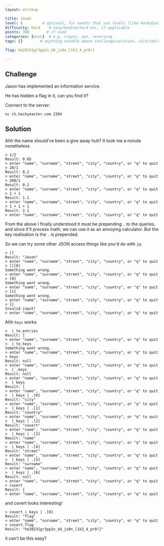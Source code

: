 ```yaml
---
layout: writeup

title: Jason
level: 8         # optional, for events that use levels (like HackyEaster)
difficulty: hard    # easy/medium/hard etc, if applicable
points: 300        # if used
categories: [misc]  # e.g. crypto, pwn, reversing
tags: []        # anything notable about challenge/solution, vuln/tools/etc

flag: he2023{gr3pp1n_d4_js0n_l1k3_4_pr0!}

---
```


## Challenge

Jason has implemented an information service.

He has hidden a flag in it, can you find it?

Connect to the server:

`nc ch.hackyeaster.com 2304`


## Solution

Ahh the name should've been a give away huh? It took me a minute nonetheless

```
> 1/2
Result: 0.05
> enter "name", "surname", "street", "city", "country", or "q" to quit
> 20/1
Result: 0.2
> enter "name", "surname", "street", "city", "country", or "q" to quit
> 200/1
Result: 0.2
> enter "name", "surname", "street", "city", "country", or "q" to quit
> 1 + 1
Result: 1.1
> enter "name", "surname", "street", "city", "country", or "q" to quit
> 1 + 1 + 1
Result: 2.1
> enter "name", "surname", "street", "city", "country", or "q" to quit
```

From the above I finally understood it must be prepending `.` to the queries, and since it'll process math, we can use it as an annoying calculator. But the key realisation is the `.` is prepended.

So we can try some other JSON access things like you'd do with `jq`:

```
> []
Result: "Jason"
> enter "name", "surname", "street", "city", "country", or "q" to quit
> [][0]
Something went wrong.
> enter "name", "surname", "street", "city", "country", or "q" to quit
> [0]
Something went wrong.
> enter "name", "surname", "street", "city", "country", or "q" to quit
> [1]
Something went wrong.
> enter "name", "surname", "street", "city", "country", or "q" to quit
> {}
Invalid input!
> enter "name", "surname", "street", "city", "country", or "q" to quit
```

Ahh `keys` works

```
>  | to_entries
Result: [
> enter "name", "surname", "street", "city", "country", or "q" to quit
>  | to_keys
Something went wrong.
> enter "name", "surname", "street", "city", "country", or "q" to quit
> keys
Result: null
> enter "name", "surname", "street", "city", "country", or "q" to quit
>  | .keys
Result: null
> enter "name", "surname", "street", "city", "country", or "q" to quit
>  | keys
Result: [
> enter "name", "surname", "street", "city", "country", or "q" to quit
>  | keys | .[0]
Result: "city"
> enter "name", "surname", "street", "city", "country", or "q" to quit
>  | keys | .[1]
Result: "country"
> enter "name", "surname", "street", "city", "country", or "q" to quit
>  | keys | .[2]
Result: "covert"
> enter "name", "surname", "street", "city", "country", or "q" to quit
>  | keys | .[3]
Result: "name"
> enter "name", "surname", "street", "city", "country", or "q" to quit
>  | keys | .[4]
Result: "street"
> enter "name", "surname", "street", "city", "country", or "q" to quit
>  | keys | .[5]
Result: "surname"
> enter "name", "surname", "street", "city", "country", or "q" to quit
>  | keys | .[6]
Result: null
> enter "name", "surname", "street", "city", "country", or "q" to quit
> covert
Result: {
> enter "name", "surname", "street", "city", "country", or "q" to quit
```

and covert looks interesting!

```
> covert | keys | .[0]
Result: "flag"
> enter "name", "surname", "street", "city", "country", or "q" to quit
> covert.flag
Result: "he2023{gr3pp1n_d4_js0n_l1k3_4_pr0!}"
```

it can't be this easy?
